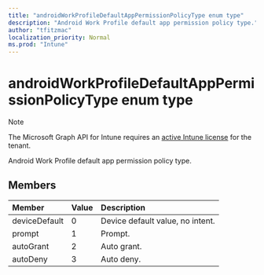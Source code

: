 ```yaml
---
title: "androidWorkProfileDefaultAppPermissionPolicyType enum type"
description: "Android Work Profile default app permission policy type."
author: "tfitzmac"
localization_priority: Normal
ms.prod: "Intune"
---
```


# androidWorkProfileDefaultAppPermissionPolicyType enum type

> [!NOTE]
> The Microsoft Graph API for Intune requires an [active Intune license](https://go.microsoft.com/fwlink/?linkid=839381) for the tenant.

Android Work Profile default app permission policy type.

## Members
|Member|Value|Description|
|:---|:---|:---|
|deviceDefault|0|Device default value, no intent.|
|prompt|1|Prompt.|
|autoGrant|2|Auto grant.|
|autoDeny|3|Auto deny.|



